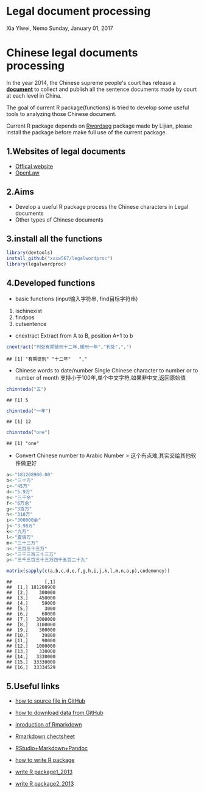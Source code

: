 Legal document processing
================
Xia YIwei, Nemo
Sunday, January 01, 2017

Chinese legal documents processing
==================================

In the year 2014, the Chinese supreme people's court has release a **[document](http://www.chinacourt.org/article/detail/2013/11/id/1152212.shtml)** to collect and publish all the sentence documents made by court at each level in China.

The goal of current R package(functions) is tried to develop some useful tools to analyzing those Chinese document.

Current R package depends on [Rwordseg](https://github.com/lijian13/Rwordseg) package made by Lijian, please install the package before make full use of the current package.

1.Websites of legal documents
-----------------------------

-   [Offical website](http://wenshu.court.gov.cn/)
-   [OpenLaw](http://openlaw.cn/)

2.Aims
------

-   Develop a useful R package process the Chinese characters in Legal documents
-   Other types of Chinese documents

3.install all the functions
---------------------------

``` r
library(devtools)
install_github("xxxw567/legalwordproc")
library(legalwordproc)
```

4.Developed functions
---------------------

-   basic functions (input输入字符串, find目标字符串)

1.  ischinexist
2.  findpos
3.  cutsentence

-   cnextract
    Extract from A to B, position A+1 to b

``` r
cnextract("判处有期徒刑十二年,缓刑一年","判处",",")
```

    ## [1] "有期徒刑" "十二年"   ","

-   Chinese words to date/number
    Single Chinese character to number or to number of month 支持小于100年,单个中文字符,如果非中文,返回原始值

``` r
chinntoda("五")
```

    ## [1] 5

``` r
chinntoda("一年")
```

    ## [1] 12

``` r
chinntoda("one")
```

    ## [1] "one"

-   Convert Chinese number to Arabic Number
    &gt; 这个有点难,其实交给其他软件做更好

``` r
a<-"181208900.00"
b<-"三十万"
c<-"45万"
d<-"5.9万"
e<-"三千余"
f<-"6万余"
g<-"3百万"
h<-"310万"
i<-"300000余"
j<-"3.98万"
k<-"九万"
l<-"壹佰万"
m<-"三十三万"
n<-"三百三十三万"
o<-"三千三百三十三万"
p<-"三千三百三十三万四千五百二十九"

matrix(sapply(c(a,b,c,d,e,f,g,h,i,j,k,l,m,n,o,p),codemoney))
```

    ##            [,1]
    ##  [1,] 181208900
    ##  [2,]    300000
    ##  [3,]    450000
    ##  [4,]     59000
    ##  [5,]      3000
    ##  [6,]     60000
    ##  [7,]   3000000
    ##  [8,]   3100000
    ##  [9,]    300000
    ## [10,]     39800
    ## [11,]     90000
    ## [12,]   1000000
    ## [13,]    330000
    ## [14,]   3330000
    ## [15,]  33330000
    ## [16,]  33334529

5.Useful links
--------------

-   [how to source file in GitHub](https://tonybreyal.wordpress.com/2011/11/24/source_https-sourcing-an-r-script-from-github/)
-   [how to download data from GitHub](https://github.com/opetchey/RREEBES/wiki/Reading-data-and-code-from-an-online-github-repository)
-   [inroduction of Rmarkdown](http://rmarkdown.rstudio.com/?version=0.98.1103&mode=desktop)
-   [Rmarkdown chectsheet](http://www.rstudio.com/wp-content/uploads/2016/03/rmarkdown-cheatsheet-2.0.pdf)
-   [RStudio+Markdown+Pandoc](http://www.jianshu.com/p/a97b4a9f6d5b)

-   [how to write R package](http://cos.name/2011/05/write-r-packages-like-a-ninja/)
-   [write R package1\_2013](http://blog.fens.me/r-package-faster/)
-   [write R package2\_2013](http://blog.fens.me/r-build-package/)
